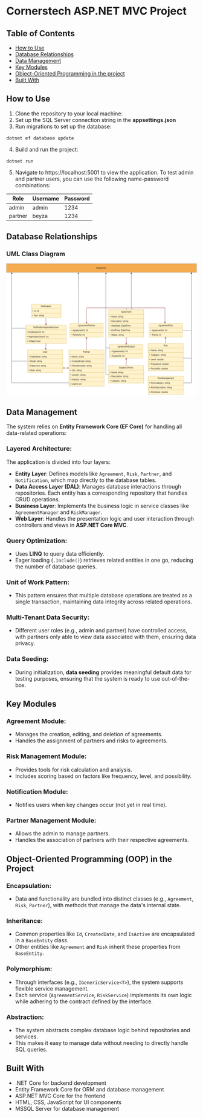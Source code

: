 # Cornerstech ASP.NET MVC Project
## Table of Contents
- [How to Use](#how-to-use)
- [Database Relationships](#database-relationships)
- [Data Management](#data-management)
- [Key Modules](#key-modules)
- [Object-Oriented Programming in the project](#object-oriented-programming-in-the-project)
- [Built With](#built-with)

## How to Use
1. Clone the repository to your local machine:
2. Set up the SQL Server connection string in the **appsettings.json**
3. Run migrations to set up the database:
```
dotnet ef database update
```
4. Build and run the project:
```
dotnet run
```
5. Navigate to https://localhost:5001 to view the application. To test admin and partner users, you can use the following name-password combinations:
   
| Role | Username | Password |
|--------|-------|----------|
| admin  |    admin | 1234  |
| partner  | beyza | 1234   |

## Database Relationships
### UML Class Diagram
![](https://github.com/beyzanc/cornerstech-case/blob/master/uml.drawio.png)

## Data Management
The system relies on **Entity Framework Core (EF Core)** for handling all data-related operations:

### Layered Architecture:
The application is divided into four layers:

- **Entity Layer**: Defines models like `Agreement`, `Risk`, `Partner`, and `Notification`, which map directly to the database tables.
- **Data Access Layer (DAL)**: Manages database interactions through repositories. Each entity has a corresponding repository that handles CRUD operations.
- **Business Layer**: Implements the business logic in service classes like `AgreementManager` and `RiskManager`.
- **Web Layer**: Handles the presentation logic and user interaction through controllers and views in **ASP.NET Core MVC**.

### Query Optimization:
- Uses **LINQ** to query data efficiently.
- Eager loading (`.Include()`) retrieves related entities in one go, reducing the number of database queries.

### Unit of Work Pattern:
- This pattern ensures that multiple database operations are treated as a single transaction, maintaining data integrity across related operations.

### Multi-Tenant Data Security:
- Different user roles (e.g., admin and partner) have controlled access, with partners only able to view data associated with them, ensuring data privacy.
  
### Data Seeding:
- During initialization, **data seeding** provides meaningful default data for testing purposes, ensuring that the system is ready to use out-of-the-box.
  
## Key Modules
### Agreement Module:
- Manages the creation, editing, and deletion of agreements.
- Handles the assignment of partners and risks to agreements.

### Risk Management Module:
- Provides tools for risk calculation and analysis.
- Includes scoring based on factors like frequency, level, and possibility.

### Notification Module:
- Notifies users when key changes occur (not yet in real time).

### Partner Management Module:
- Allows the admin to manage partners.
- Handles the association of partners with their respective agreements.

## Object-Oriented Programming (OOP) in the Project
### Encapsulation:
- Data and functionality are bundled into distinct classes (e.g., `Agreement`, `Risk`, `Partner`), with methods that manage the data's internal state.

### Inheritance:
- Common properties like `Id`, `CreatedDate`, and `IsActive` are encapsulated in a `BaseEntity` class.
- Other entities like `Agreement` and `Risk` inherit these properties from `BaseEntity`.

### Polymorphism:
- Through interfaces (e.g., `IGenericService<T>`), the system supports flexible service management.
- Each service (`AgreementService`, `RiskService`) implements its own logic while adhering to the contract defined by the interface.

### Abstraction:
- The system abstracts complex database logic behind repositories and services.
- This makes it easy to manage data without needing to directly handle SQL queries.

## Built With
- .NET Core for backend development
- Entity Framework Core for ORM and database management
- ASP.NET MVC Core for the frontend
- HTML, CSS, JavaScript for UI components
- MSSQL Server for database management
